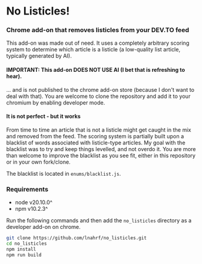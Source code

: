 # No Listicles!
### Chrome add-on that removes listicles from your DEV.TO feed

This add-on was made out of need. It uses a completely arbitrary scoring system to determine which article is a listicle (a low-quality list article, typically generated by AI).

#### IMPORTANT: This add-on DOES NOT USE AI (I bet that is refreshing to hear).

... and is not published to the chrome add-on store (because I don't want to deal with that). You are welcome to clone the repository and add it to your chromium by enabling developer mode.

#### It is not perfect - but it works
From time to time an article that is not a listicle might get caught in the mix and removed from the feed.
The scoring system is partially built upon a blacklist of words associated with listicle-type articles.
My goal with the blacklist was to try and keep things levelled, and not overdo it.
You are more than welcome to improve the blacklist as you see fit, either in this repository or in your own fork/clone.

The blacklist is located in `enums/blacklist.js`.

### Requirements
- node v20.10.0^
- npm v10.2.3^

Run the following commands and then add the `no_listicles` directory as a developer add-on on chrome.

```bash
git clone https://github.com/lnahrf/no_listicles.git
cd no_listicles
npm install
npm run build
```
